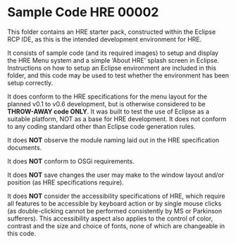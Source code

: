 ﻿# Sample Code HRE 00002

This folder contains an HRE starter pack, constructed within the Eclipse RCP
IDE, as this is the intended development environment for HRE.

It consists of sample code (and its required images) to setup and display the
HRE Menu system and a simple ‘About HRE’ splash screen in Eclipse. Instructions on how to setup an Eclipse environment are included in this folder, and this code may be used to test whether the environment has been setup correctly.

It does conform to the HRE specifications for the menu layout for the planned
v0.1 to v0.6 development, but is otherwise considered to be **THROW-AWAY code
ONLY**. It was built to test the use of Eclipse as a suitable platform, NOT as a
base for HRE development. It does not conform to any coding standard other than
Eclipse code generation rules.

It does **NOT** observe the module naming laid out in the HRE specification
documents.

It does **NOT** conform to OSGi requirements.

It does **NOT** save changes the user may make to the window layout and/or position (as HRE specifications require).

It does **NOT** consider the accessibility specifications of HRE, which require all features to be accessible by keyboard action or by single mouse clicks (as double-clicking cannot be performed consistently by MS or Parkinson sufferers). This accessibility aspect also applies to the control of color, contrast and the size and choice of fonts, none of which are changeable in this code.
